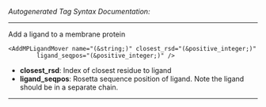 _Autogenerated Tag Syntax Documentation:_

---
Add a ligand to a membrane protein

```
<AddMPLigandMover name="(&string;)" closest_rsd="(&positive_integer;)"
        ligand_seqpos="(&positive_integer;)" />
```

-   **closest_rsd**: Index of closest residue to ligand
-   **ligand_seqpos**: Rosetta sequence position of ligand. Note the ligand should be in a separate chain.

---
